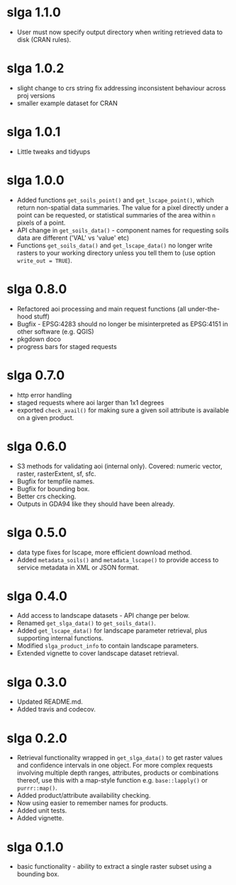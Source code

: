 # slga 1.1.0

  * User must now specify output directory when writing retrieved data to disk (CRAN rules).

# slga 1.0.2

  * slight change to crs string fix addressing inconsistent behaviour across proj versions
  * smaller example dataset for CRAN

# slga 1.0.1

  * Little tweaks and tidyups

# slga 1.0.0

  * Added functions `get_soils_point()` and `get_lscape_point()`, which return non-spatial data summaries. The value for a pixel directly under a point can be requested, or statistical summaries of the area within `n` pixels of a point. 
  * API change in `get_soils_data()` - component names for requesting soils data are different ('VAL' vs 'value' etc)
  * Functions `get_soils_data()` and `get_lscape_data()` no longer write rasters to your working directory unless you tell them to (use option `write_out = TRUE`). 

# slga 0.8.0
  
  * Refactored aoi processing and main request functions (all under-the-hood stuff)
  * Bugfix - EPSG:4283 should no longer be misinterpreted as EPSG:4151 in other software (e.g. QGIS)
  * pkgdown doco
  * progress bars for staged requests

# slga 0.7.0

  * http error handling
  * staged requests where aoi larger than 1x1 degrees
  * exported `check_avail()` for making sure a given soil attribute is available on a given product.

# slga 0.6.0

  * S3 methods for validating aoi (internal only). Covered: numeric vector, raster, rasterExtent, sf, sfc.
  * Bugfix for tempfile names.
  * Bugfix for bounding box.
  * Better crs checking.
  * Outputs in GDA94 like they should have been already.

# slga 0.5.0

  * data type fixes for lscape, more efficient download method.
  * Added `metadata_soils()` and `metadata_lscape()` to provide access to service metadata in XML or JSON format.

# slga 0.4.0

  * Add access to landscape datasets - API change per below.
  * Renamed `get_slga_data()` to `get_soils_data()`. 
  * Added `get_lscape_data()` for landscape parameter retrieval, plus supporting internal functions.
  * Modified `slga_product_info` to contain landscape parameters.
  * Extended vignette to cover landscape dataset retrieval.  

# slga 0.3.0

  * Updated README.md.
  * Added travis and codecov.

# slga 0.2.0

  * Retrieval functionality wrapped in `get_slga_data()` to get raster values and confidence intervals in one object. For more complex requests involving multiple depth ranges, attributes, products or combinations thereof, use this with a map-style function e.g. `base::lapply()` or `purrr::map()`.
  * Added product/attribute availability checking.
  * Now using easier to remember names for products.
  * Added unit tests.
  * Added vignette.

# slga 0.1.0

  * basic functionality - ability to extract a single raster subset using a bounding box.
